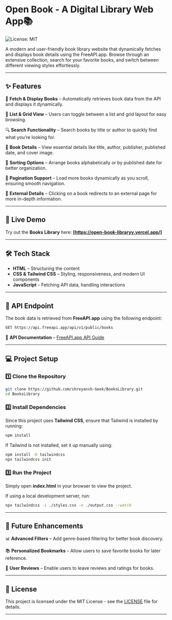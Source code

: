 # **Open Book - A Digital Library Web App📚**  

![License: MIT](https://img.shields.io/badge/License-MIT-yellow.svg)  

A modern and user-friendly book library website that dynamically fetches and displays book details using the FreeAPI.app. Browse through an extensive collection, search for your favorite books, and switch between different viewing styles effortlessly.  

---

## **✨ Features**  

📖 **Fetch & Display Books** – Automatically retrieves book data from the API and displays it dynamically.  

🔀 **List & Grid View** – Users can toggle between a list and grid layout for easy browsing.  

🔍 **Search Functionality** – Search books by title or author to quickly find what you're looking for.  

📌 **Book Details** – View essential details like title, author, publisher, published date, and cover image.  

📝 **Sorting Options** – Arrange books alphabetically or by published date for better organization.  

📄 **Pagination Support** – Load more books dynamically as you scroll, ensuring smooth navigation.  

🔗 **External Details** – Clicking on a book redirects to an external page for more in-depth information.  

---

## **🚀 Live Demo**  
Try out the **Books Library** here: **[https://open-book-libraryy.vercel.app/]**  

---

## **🛠️ Tech Stack**  

- **HTML** – Structuring the content  
- **CSS & Tailwind CSS** – Styling, responsiveness, and modern UI components  
- **JavaScript** – Fetching API data, handling interactions  

---

## **📡 API Endpoint**  
The book data is retrieved from **FreeAPI.app** using the following endpoint:  

```bash
GET https://api.freeapi.app/api/v1/public/books
```

🔗 **API Documentation** – [FreeAPI.app API Guide](https://freeapi.hashnode.space/api-guide/apireference/getBooks)  

---

## **💻 Project Setup**  

### **1️⃣ Clone the Repository**  

```bash
git clone https://github.com/shreyansh-Geek/BooksLibrary.git
cd BooksLibrary
```

### **2️⃣ Install Dependencies**  
Since this project uses **Tailwind CSS**, ensure that Tailwind is installed by running:  

```bash
npm install
```

If Tailwind is not installed, set it up manually using:  

```bash
npm install -D tailwindcss
npx tailwindcss init
```

### **3️⃣ Run the Project**  
Simply open **index.html** in your browser to view the project.  

If using a local development server, run:  

```bash
npx tailwindcss -i ./styles.css -o ./output.css --watch
```

---

## **🔮 Future Enhancements**  

📊 **Advanced Filters** – Add genre-based filtering for better book discovery.  

📚 **Personalized Bookmarks** – Allow users to save favorite books for later reference.  

📑 **User Reviews** – Enable users to leave reviews and ratings for books.  

---

## **📄 License**  
This project is licensed under the MIT License - see the [LICENSE](LICENSE) file for details.

---
